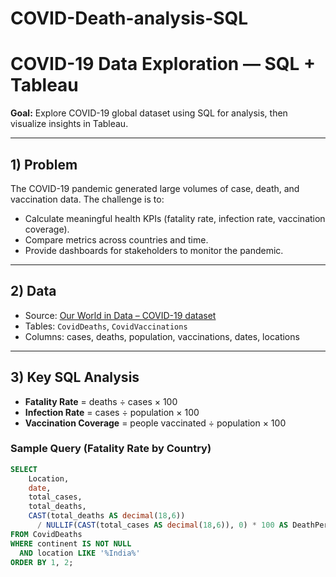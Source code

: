 # COVID-Death-analysis-SQL

# COVID-19 Data Exploration — SQL + Tableau

**Goal:** Explore COVID-19 global dataset using SQL for analysis, then visualize insights in Tableau.

---

## 1) Problem
The COVID-19 pandemic generated large volumes of case, death, and vaccination data. The challenge is to:
- Calculate meaningful health KPIs (fatality rate, infection rate, vaccination coverage).
- Compare metrics across countries and time.
- Provide dashboards for stakeholders to monitor the pandemic.

---

## 2) Data
- Source: [Our World in Data – COVID-19 dataset](https://ourworldindata.org/covid-deaths)  
- Tables: `CovidDeaths`, `CovidVaccinations`  
- Columns: cases, deaths, population, vaccinations, dates, locations  

---

## 3) Key SQL Analysis
- **Fatality Rate** = deaths ÷ cases × 100  
- **Infection Rate** = cases ÷ population × 100  
- **Vaccination Coverage** = people vaccinated ÷ population × 100  

### Sample Query (Fatality Rate by Country)
```sql
SELECT
    Location,
    date,
    total_cases,
    total_deaths,
    CAST(total_deaths AS decimal(18,6))
      / NULLIF(CAST(total_cases AS decimal(18,6)), 0) * 100 AS DeathPercentage
FROM CovidDeaths
WHERE continent IS NOT NULL
  AND location LIKE '%India%'
ORDER BY 1, 2;
